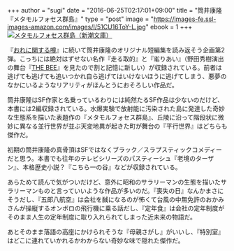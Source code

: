 +++
author = "sugi"
date = "2016-06-25T02:17:01+09:00"
title = "筒井康隆『メタモルフォセス群島』"
type = "post"
image = "https://images-fe.ssl-images-amazon.com/images/I/51CU16ToY-L.jpg"
ebook = 1
+++
<a href="http://www.amazon.co.jp/exec/obidos/ASIN/B00I2KM06W/chezsugi-22/ref=nosim/" name="amazletlink" target="_blank"><img src="http://ecx.images-amazon.com/images/I/51CU16ToY-L.jpg" alt="メタモルフォセス群島（新潮文庫）" class="alignleft" /></a>

『[おれに関する噂](/book/2016-05-31-orenikansuruuwasa/)』に続いて筒井康隆のオリジナル短編集を読み返そう企画第2弾。こっちには絶対はずせない名作『走る取的』と『毟りあい』（野田秀樹演出の舞台『[THE BEE](/play/1595/)』を見たので割と記憶に新しい）が収録されている。前者は逃げても逃げても追いつかれ自ら逃げてはいけないほうに逃げてしまう、悪夢のなかにいるようなリアリティがほんとうにおそろしい作品だ。

筒井康隆はSF作家と名乗っているわりには純然たるSF作品は少ないのだけど、本書には2編収録されている。水爆実験で放射能に汚染された島に発達した奇妙な生態系を描いた表題作の『メタモルフォセス群島』、丘陵に沿って階段状に微妙に異なる並行世界が並ぶ天変地異が起きた町が舞台の『平行世界』はどちらも傑作だ。

初期の筒井康隆の真骨頂はSFではなくブラック／スラプスティックコメディーだと思う。本書でも往年のテレビシリーズのパスティーシュ『老境のターザン』、本格歴史小説？『こちら一の谷』などが収録されている。

あらためて読んで気がついだけど、意外に昭和のサラリーマンの生態を描いたサラリーマンものと言っていいような作品が多いのだ。『喪失の日』なんかまさにそうだし、『五郎八航空』は会社を馘になるのが怖くて台風の中無免許のおかみさんが操縦するオンボロの飛行機に乗る話だし、『定年食』は会社の定年制度がそのまま人生の定年制度に取り入れられてしまった近未来の物語だ。

あとそのまま落語の高座にかけられそうな『母親さがし』がいいし、『特別室』はどこに連れていかれるかわからない奇妙な味で隠れた傑作だ。
